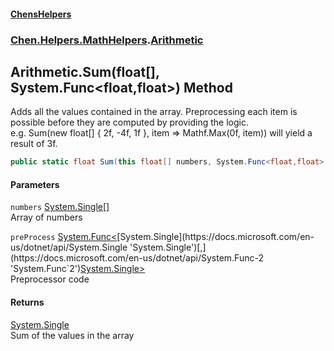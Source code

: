 
#### [ChensHelpers](./index 'index')

### [Chen.Helpers.MathHelpers](./Chen-Helpers-MathHelpers 'Chen.Helpers.MathHelpers').[Arithmetic](./Chen-Helpers-MathHelpers-Arithmetic 'Chen.Helpers.MathHelpers.Arithmetic')

## Arithmetic.Sum(float[], System.Func&lt;float,float&gt;) Method
Adds all the values contained in the array. Preprocessing each item is possible before they are computed by providing the logic.  
e.g. Sum(new float[] { 2f, -4f, 1f }, item => Mathf.Max(0f, item)) will yield a result of 3f.  
```csharp
public static float Sum(this float[] numbers, System.Func<float,float> preProcess=null);
```

#### Parameters
<a name='Chen-Helpers-MathHelpers-Arithmetic-Sum(float--_System-Func-float_float-)-numbers'></a>
`numbers` [System.Single](https://docs.microsoft.com/en-us/dotnet/api/System.Single 'System.Single')[[]](https://docs.microsoft.com/en-us/dotnet/api/System.Array 'System.Array')  
Array of numbers  
  
<a name='Chen-Helpers-MathHelpers-Arithmetic-Sum(float--_System-Func-float_float-)-preProcess'></a>
`preProcess` [System.Func&lt;](https://docs.microsoft.com/en-us/dotnet/api/System.Func-2 'System.Func`2')[System.Single](https://docs.microsoft.com/en-us/dotnet/api/System.Single 'System.Single')[,](https://docs.microsoft.com/en-us/dotnet/api/System.Func-2 'System.Func`2')[System.Single](https://docs.microsoft.com/en-us/dotnet/api/System.Single 'System.Single')[&gt;](https://docs.microsoft.com/en-us/dotnet/api/System.Func-2 'System.Func`2')  
Preprocessor code  
  

#### Returns
[System.Single](https://docs.microsoft.com/en-us/dotnet/api/System.Single 'System.Single')  
Sum of the values in the array  
